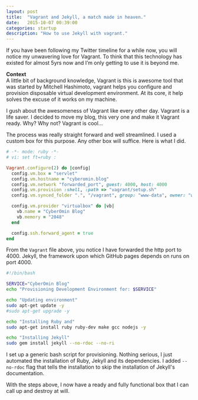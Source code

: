 ```yaml
---
layout: post
title:  "Vagrant and Jekyll, a match made in heaven."
date:   2015-10-07 00:39:00
categories: startup
description: "How to use Jekyll with vagrant."
---
```


<p>If you have been following my Twitter timeline for a while now, you will notice my unwavering love for Vagrant. To think that this technology has existed for almost 5yrs now and I’m only getting to use it is beyond me.</p>

<p><strong>Context</strong><br/>
A little bit of background knowledge, Vagrant is this is awesome tool that was started by Mitchell Hashimoto, vagrant helps you configure and provision disposable virtual development environment. At its core, it help solves the excuse of it works on my machine.</p>

<p>
I gush about the awesomeness of Vagrant like every other day. Vagrant is a life saver.
I decided to move my blog, this very one and make it Vagrant ready. Why? Why not? Vagrant is cool...
</p>

<p>
The process was really straight forward and well streamlined. I used a custom box for this purpose. Any other box will suffice. Here is what I did.
</p>

```ruby
# -*- mode: ruby -*-
# vi: set ft=ruby :

Vagrant.configure(2) do |config|
  config.vm.box = "servlet"
  config.vm.hostname = "cyberomin.blog"
  config.vm.network "forwarded_port", guest: 4000, host: 4000
  config.vm.provision :shell, :path => "vagrant/setup.sh"
  config.vm.synced_folder ".", "/vagrant", group: "www-data", owner: "www-data", :mount_options => [ "dmode=777", "fmode=777" ]

  config.vm.provider "virtualbox" do |vb|
    vb.name = "CyberOmin Blog"
    vb.memory = "2048"
  end

  config.ssh.forward_agent = true
end
```

<p>
From the <code>Vagrant</code> file above, you notice I have forwarded the http port to 4000. Jekyll, the framework upon which GitHub pages depends on runs on port 4000.
</p>

```bash
#!/bin/bash

SERVICE="CyberOmin Blog"
echo "Provisioning Development Environment for: $SERVICE"

echo "Updating environment"
sudo apt-get update -y
#sudo apt-get upgrade -y

echo "Installing Ruby and"
sudo apt-get install ruby ruby-dev make gcc nodejs -y

echo "Installing Jekyll"
sudo gem install jekyll --no-rdoc --no-ri

```

<p>
I set up a generic bash script for provisioning. Nothing serious, I just automated the installation of Ruby, Jekyll and 
its dependencies. I added <code>--no-rdoc</code> flag that tells the installation to skip the installation of Jekyll's documentation. 
</p>

<p>
With the steps above, I now have a ready and fully functional box that I can call up and destroy at will.
</p>